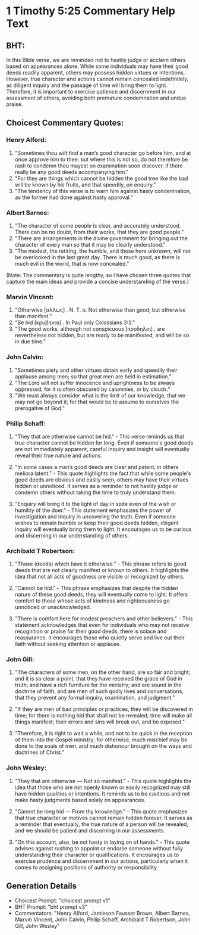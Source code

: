 # 1 Timothy 5:25 Commentary Help Text

## BHT:
In this Bible verse, we are reminded not to hastily judge or acclaim others based on appearances alone. While some individuals may have their good deeds readily apparent, others may possess hidden virtues or intentions. However, true character and actions cannot remain concealed indefinitely, as diligent inquiry and the passage of time will bring them to light. Therefore, it is important to exercise patience and discernment in our assessment of others, avoiding both premature condemnation and undue praise.

## Choicest Commentary Quotes:
### Henry Alford:
1. "Sometimes thou wilt find a man’s good character go before him, and at once approve him to thee: but where this is not so, do not therefore be rash to condemn thou mayest on examination soon discover, if there really be any good deeds accompanying him." 
2. "For they are things which cannot be hidden the good tree like the bad will be known by his fruits, and that speedily, on enquiry."
3. "The tendency of this verse is to warn him against hasty condemnation, as the former had done against hasty approval."

### Albert Barnes:
1. "The character of some people is clear, and accurately understood. There can be no doubt, from their works, that they are good people."
2. "There are arrangements in the divine government for bringing out the character of every man so that it may be clearly understood."
3. "The modest, the retiring, the humble, and those here unknown, will not be overlooked in the last great day. There is much good, as there is much evil in the world, that is now concealed."

(Note: The commentary is quite lengthy, so I have chosen three quotes that capture the main ideas and provide a concise understanding of the verse.)

### Marvin Vincent:
1. "Otherwise [αλλως] . N. T. o. Not otherwise than good, but otherwise than manifest." 
2. "Be hid [κρυβηναι] . In Paul only Colossians 3:3." 
3. "The good works, although not conspicuous [προδηλοι] , are nevertheless not hidden, but are ready to be manifested, and will be so in due time."

### John Calvin:
1. "Sometimes piety and other virtues obtain early and speedily their applause among men; so that great men are held in estimation." 
2. "The Lord will not suffer innocence and uprightness to be always oppressed; for it is often obscured by calumnies, or by clouds."
3. "We must always consider what is the limit of our knowledge, that we may not go beyond it; for that would be to assume to ourselves the prerogative of God."

### Philip Schaff:
1. "They that are otherwise cannot be hid." - This verse reminds us that true character cannot be hidden for long. Even if someone's good deeds are not immediately apparent, careful inquiry and insight will eventually reveal their true nature and actions.

2. "In some cases a man’s good deeds are clear and patent, in others meliora latent." - This quote highlights the fact that while some people's good deeds are obvious and easily seen, others may have their virtues hidden or unnoticed. It serves as a reminder to not hastily judge or condemn others without taking the time to truly understand them.

3. "Enquiry will bring it to the light of day in spite even of the wish or humility of the doer." - This statement emphasizes the power of investigation and inquiry in uncovering the truth. Even if someone wishes to remain humble or keep their good deeds hidden, diligent inquiry will eventually bring them to light. It encourages us to be curious and discerning in our understanding of others.

### Archibald T Robertson:
1. "Those (deeds) which have it otherwise." - This phrase refers to good deeds that are not clearly manifest or known to others. It highlights the idea that not all acts of goodness are visible or recognized by others.

2. "Cannot be hid." - This phrase emphasizes that despite the hidden nature of these good deeds, they will eventually come to light. It offers comfort to those whose acts of kindness and righteousness go unnoticed or unacknowledged.

3. "There is comfort here for modest preachers and other believers." - This statement acknowledges that even for individuals who may not receive recognition or praise for their good deeds, there is solace and reassurance. It encourages those who quietly serve and live out their faith without seeking attention or applause.

### John Gill:
1. "The characters of some men, on the other hand, are so fair and bright; and it is so clear a point, that they have received the grace of God in truth; and have a rich furniture for the ministry; and are sound in the doctrine of faith; and are men of such godly lives and conversations, that they prevent any formal inquiry, examination, and judgment." 

2. "If they are men of bad principles or practices, they will be discovered in time; for there is nothing hid that shall not be revealed; time will make all things manifest; their errors and sins will break out, and be exposed."

3. "Therefore, it is right to wait a while, and not to be quick in the reception of them into the Gospel ministry; for otherwise, much mischief may be done to the souls of men, and much dishonour brought on the ways and doctrines of Christ."

### John Wesley:
1. "They that are otherwise — Not so manifest." - This quote highlights the idea that those who are not openly known or easily recognized may still have hidden qualities or intentions. It reminds us to be cautious and not make hasty judgments based solely on appearances.

2. "Cannot be long hid — From thy knowledge." - This quote emphasizes that true character or motives cannot remain hidden forever. It serves as a reminder that eventually, the true nature of a person will be revealed, and we should be patient and discerning in our assessments.

3. "On this account, also, be not hasty in laying on of hands." - This quote advises against rushing to appoint or endorse someone without fully understanding their character or qualifications. It encourages us to exercise prudence and discernment in our actions, particularly when it comes to assigning positions of authority or responsibility.


## Generation Details
- Choicest Prompt: "choicest prompt v1"
- BHT Prompt: "bht prompt v3"
- Commentators: "Henry Alford, Jamieson Fausset Brown, Albert Barnes, Marvin Vincent, John Calvin, Philip Schaff, Archibald T Robertson, John Gill, John Wesley"
